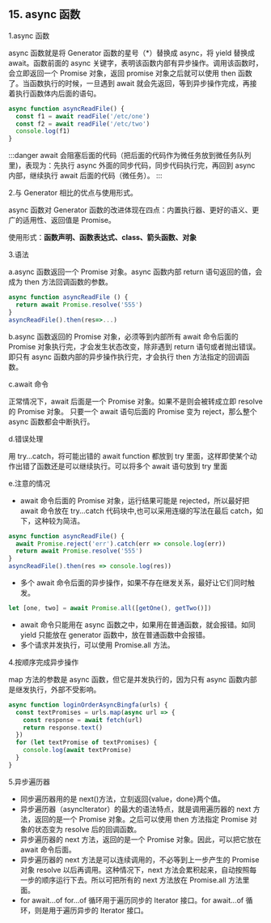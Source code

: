 ## 15. async 函数

1.async 函数

async 函数就是将 Generator 函数的星号（\*）替换成 async，将 yield 替换成 await。函数前面的 async 关键字，表明该函数内部有异步操作。调用该函数时，会立即返回一个 Promise 对象，返回 promise 对象之后就可以使用 then 函数了。当函数执行的时候，一旦遇到 await 就会先返回，等到异步操作完成，再接着执行函数体内后面的语句。

```js
async function asyncReadFile() {
  const f1 = await readFile('/etc/one')
  const f2 = await readFile('/etc/two')
  console.log(f1)
}
```

:::danger
await 会阻塞后面的代码（把后面的代码作为微任务放到微任务队列里)，表现为：先执行 async 外面的同步代码，同步代码执行完，再回到 async 内部，继续执行 await 后面的代码（微任务）。
:::

2.与 Generator 相比的优点与使用形式。

async 函数对 Generator 函数的改进体现在四点：内置执行器、更好的语义、更广的适用性、返回值是 Promise。

使用形式：**函数声明、函数表达式、class、箭头函数、对象**

3.语法

a.async 函数返回一个 Promise
对象。async 函数内部 return 语句返回的值，会成为 then 方法回调函数的参数。

```js
async function asyncReadFile () {
  return await Promise.resolve('555')
}
asyncReadFile().then(res=>...)
```

b.async 函数返回的 Promise 对象，必须等到内部所有 await 命令后面的 Promise 对象执行完，才会发生状态改变，除非遇到 return 语句或者抛出错误。即只有 async 函数内部的异步操作执行完，才会执行 then 方法指定的回调函数。

c.await 命令

正常情况下，await 后面是一个 Promise 对象。如果不是则会被转成立即 resolve 的 Promise 对象。
只要一个 await 语句后面的 Promise 变为 reject，那么整个 async 函数都会中断执行。

d.错误处理

用 try...catch，将可能出错的 await function 都放到 try 里面，这样即使某个动作出错了函数还是可以继续执行。可以将多个 await 语句放到 try 里面

e.注意的情况

- await 命令后面的 Promise 对象，运行结果可能是 rejected，所以最好把 await 命令放在 try...catch 代码块中,也可以采用连缀的写法在最后 catch，如下，这种较为简洁。

```js
async function asyncReadFile() {
  await Promise.reject('err').catch(err => console.log(err))
  return await Promise.resolve('555')
}
asyncReadFile().then(res => console.log(res))
```

- 多个 await 命令后面的异步操作，如果不存在继发关系，最好让它们同时触发。

```js
let [one, two] = await Promise.all([getOne(), getTwo()])
```

- await 命令只能用在 async 函数之中，如果用在普通函数，就会报错。如同 yield 只能放在 generator 函数中，放在普通函数中会报错。
- 多个请求并发执行，可以使用 Promise.all 方法。

4.按顺序完成异步操作

map 方法的参数是 async 函数，但它是并发执行的，因为只有 async 函数内部是继发执行，外部不受影响。

```js
async function loginOrderAsyncBingfa(urls) {
  const textPromises = urls.map(async url => {
    const response = await fetch(url)
    return response.text()
  })
  for (let textPromise of textPromises) {
    console.log(await textPromise)
  }
}
```

5.异步遍历器

- 同步遍历器用的是 next()方法，立刻返回{value，done}两个值。
- 异步遍历器（asyncIterator）的最大的语法特点，就是调用遍历器的 next 方法，返回的是一个 Promise 对象。之后可以使用 then 方法指定 Promise 对象的状态变为 resolve 后的回调函数。
- 异步遍历器的 next 方法，返回的是一个 Promise 对象。因此，可以把它放在 await 命令后面。
- 异步遍历器的 next 方法是可以连续调用的，不必等到上一步产生的 Promise 对象 resolve 以后再调用。这种情况下，next 方法会累积起来，自动按照每一步的顺序运行下去。所以可把所有的 next 方法放在 Promise.all 方法里面。
- for await...of
  for...of 循环用于遍历同步的 Iterator 接口。for await...of 循环，则是用于遍历异步的 Iterator 接口。
